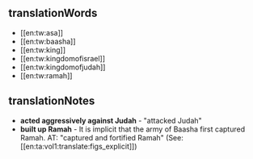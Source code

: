 ## translationWords

* [[en:tw:asa]]
* [[en:tw:baasha]]
* [[en:tw:king]]
* [[en:tw:kingdomofisrael]]
* [[en:tw:kingdomofjudah]]
* [[en:tw:ramah]]

## translationNotes

* **acted aggressively against Judah** - "attacked Judah"
* **built up Ramah** - It is implicit that the army of Baasha first captured Ramah. AT: "captured and fortified Ramah" (See: [[en:ta:vol1:translate:figs_explicit]])
